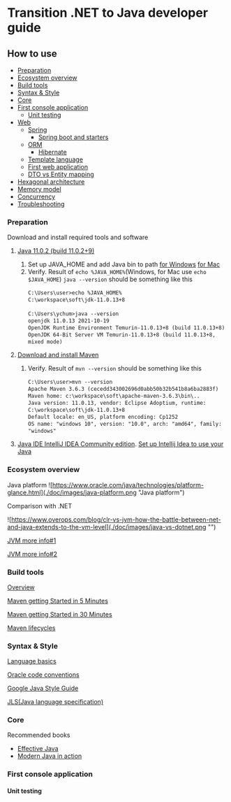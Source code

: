 # Transition .NET to Java developer guide
## How to use
<!-- TOC -->
- [Preparation](#preparation)
- [Ecosystem overview](#ecosystem-overview)
- [Build tools](#build-tool)
- [Syntax & Style](#syntax-style)
- [Core](#core)
- [First console application](#first-app)
  - [Unit testing](#unit-testing)
- [Web](#web)
  - [Spring](#web-spring)
    - [Spring boot and starters](#web-spring-boot)
  - [ORM](#web-orm)
    - [Hibernate](#web-orm-hibernate)
  - [Template language](#web-template-lang)
  - [First web application](#web-first-app)
  - [DTO vs Entity mapping](#web-dto-entity-mapping)
- [Hexagonal architecture](#hexagonal-architecture)
- [Memory model](#memory-model)
- [Concurrency](#concurrency)
- [Troubleshooting](#troubleshooting)
<!-- TOC -->

### Preparation
Download and install required tools and software
   1. [Java 11.0.2 (build 11.0.2+9)](https://jdk.java.net/archive/)
      1. Set up JAVA_HOME and add Java bin to path [for Windows](https://www.ibm.com/docs/en/b2b-integrator/5.2?topic=installation-setting-java-variables-in-windows) [for Mac](https://gist.github.com/fabianogoes/bf7aa20b007d8dda1ed2)
      2. Verify. Result of `echo %JAVA_HOME%`(Windows, for Mac use `echo $JAVA_HOME`) `java --version` should be something like this
         ```
         C:\Users\user>echo %JAVA_HOME%
         C:\workspace\soft\jdk-11.0.13+8
         
         C:\Users\ychum>java --version
         openjdk 11.0.13 2021-10-19
         OpenJDK Runtime Environment Temurin-11.0.13+8 (build 11.0.13+8)
         OpenJDK 64-Bit Server VM Temurin-11.0.13+8 (build 11.0.13+8, mixed mode)
         ```
         
   2. [Download and install Maven](https://maven.apache.org/install.html)
      1. Verify. Result of `mvn --version` should be something like this
         ```
         C:\Users\user>mvn --version
         Apache Maven 3.6.3 (cecedd343002696d0abb50b32b541b8a6ba2883f)
         Maven home: c:\workspace\soft\apache-maven-3.6.3\bin\..
         Java version: 11.0.13, vendor: Eclipse Adoptium, runtime: C:\workspace\soft\jdk-11.0.13+8
         Default locale: en_US, platform encoding: Cp1252
         OS name: "windows 10", version: "10.0", arch: "amd64", family: "windows"
         ```
   3. [Java IDE IntelliJ IDEA Community edition](https://www.jetbrains.com/idea/download). [Set up Intellij Idea to use your Java](https://www.jetbrains.com/help/idea/sdk.html#set-up-jdk)

### Ecosystem overview

Java platform
![https://www.oracle.com/java/technologies/platform-glance.html](./doc/images/java-platform.png "Java platform")

Comparison with .NET

![https://www.overops.com/blog/clr-vs-jvm-how-the-battle-between-net-and-java-extends-to-the-vm-level](./doc/images/java-vs-dotnet.png "")


[JVM more info#1](https://dzone.com/articles/jvm-architecture-explained)

[JVM more info#2](https://docs.oracle.com/javase/specs/jvms/se11/html/jvms-2.html)

### Build tools
[Overview](https://www.jrebel.com/blog/java-build-tools-comparison)

[Maven getting Started in 5 Minutes](https://maven.apache.org/guides/getting-started/maven-in-five-minutes.html)

[Maven getting Started in 30 Minutes](https://maven.apache.org/guides/getting-started/index.html)

[Maven lifecycles](https://maven.apache.org/guides/introduction/introduction-to-the-lifecycle.html)

### Syntax & Style
[Language basics](https://docs.oracle.com/javase/tutorial/java/nutsandbolts/index.html)

[Oracle code conventions](https://www.oracle.com/java/technologies/javase/codeconventions-introduction.html)

[Google Java Style Guide](https://google.github.io/styleguide/javaguide.html)

[JLS(Java language specification)](https://docs.oracle.com/javase/specs/)

### Core
Recommended books
- [Effective Java](https://www.amazon.com/Effective-Java-Joshua-Bloch-dp-0134685997/dp/0134685997/ref=dp_ob_image_bk)
- [Modern Java in action](https://www.manning.com/books/modern-java-in-action)

### First console application

#### Unit testing